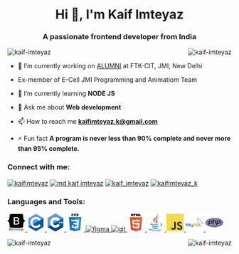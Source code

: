<h1 align="center">Hi 👋, I'm Kaif Imteyaz</h1>
<h3 align="center">A passionate frontend developer from India</h3>

<img align="right" src="https://github-readme-stats.vercel.app/api?username=kaif-imteyaz&show_icons=true&locale=en" alt="kaif-imteyaz" />

<p align="left"> <img src="https://komarev.com/ghpvc/?username=kaif-imteyaz&label=Profile%20views&color=0e75b6&style=flat" alt="kaif-imteyaz" /> </p>

- 🔭 I’m currently working on [ALUMNI](https://github.com/Kaif-Imteyaz/Alumni) at FTK-CIT, JMI, New Delhi

- Ex-member of E-Cell JMI Programming and Animatiom Team

- 🌱 I’m currently learning **NODE JS**

- 💬 Ask me about **Web development**

- 📫 How to reach me **kaifimteyaz.k@gmail.com**

- ⚡ Fun fact **A program is never less than 90% complete and never more than 95% complete.**


<h3 align="left">Connect with me:</h3>
<p align="left">
<a href="https://twitter.com/kaifimteyaz" target="blank"><img align="center" src="https://raw.githubusercontent.com/rahuldkjain/github-profile-readme-generator/master/src/images/icons/Social/twitter.svg" alt="kaifimteyaz" height="30" width="40" /></a>
<a href="https://linkedin.com/in/md kaif imteyaz" target="blank"><img align="center" src="https://raw.githubusercontent.com/rahuldkjain/github-profile-readme-generator/master/src/images/icons/Social/linked-in-alt.svg" alt="md kaif imteyaz" height="30" width="40" /></a>
<a href="https://instagram.com/kaif_imteyaz" target="blank"><img align="center" src="https://raw.githubusercontent.com/rahuldkjain/github-profile-readme-generator/master/src/images/icons/Social/instagram.svg" alt="kaif_imteyaz" height="30" width="40" /></a>
<a href="https://www.hackerrank.com/kaifimteyaz_k" target="blank"><img align="center" src="https://raw.githubusercontent.com/rahuldkjain/github-profile-readme-generator/master/src/images/icons/Social/hackerrank.svg" alt="kaifimteyaz_k" height="30" width="40" /></a>
</p>

<h3 align="left">Languages and Tools:</h3>
<p align="left"> <a href="https://getbootstrap.com" target="_blank" rel="noreferrer"> <img src="https://raw.githubusercontent.com/devicons/devicon/master/icons/bootstrap/bootstrap-plain-wordmark.svg" alt="bootstrap" width="40" height="40"/> </a> <a href="https://www.cprogramming.com/" target="_blank" rel="noreferrer"> <img src="https://raw.githubusercontent.com/devicons/devicon/master/icons/c/c-original.svg" alt="c" width="40" height="40"/> </a> <a href="https://www.w3schools.com/cpp/" target="_blank" rel="noreferrer"> <img src="https://raw.githubusercontent.com/devicons/devicon/master/icons/cplusplus/cplusplus-original.svg" alt="cplusplus" width="40" height="40"/> </a> <a href="https://www.w3schools.com/css/" target="_blank" rel="noreferrer"> <img src="https://raw.githubusercontent.com/devicons/devicon/master/icons/css3/css3-original-wordmark.svg" alt="css3" width="40" height="40"/> </a> <a href="https://www.figma.com/" target="_blank" rel="noreferrer"> <img src="https://www.vectorlogo.zone/logos/figma/figma-icon.svg" alt="figma" width="40" height="40"/> </a> <a href="https://git-scm.com/" target="_blank" rel="noreferrer"> <img src="https://www.vectorlogo.zone/logos/git-scm/git-scm-icon.svg" alt="git" width="40" height="40"/> </a> <a href="https://www.w3.org/html/" target="_blank" rel="noreferrer"> <img src="https://raw.githubusercontent.com/devicons/devicon/master/icons/html5/html5-original-wordmark.svg" alt="html5" width="40" height="40"/> </a> <a href="https://www.java.com" target="_blank" rel="noreferrer"> <img src="https://raw.githubusercontent.com/devicons/devicon/master/icons/java/java-original.svg" alt="java" width="40" height="40"/> </a> <a href="https://developer.mozilla.org/en-US/docs/Web/JavaScript" target="_blank" rel="noreferrer"> <img src="https://raw.githubusercontent.com/devicons/devicon/master/icons/javascript/javascript-original.svg" alt="javascript" width="40" height="40"/> </a> <a href="https://www.mysql.com/" target="_blank" rel="noreferrer"> <img src="https://raw.githubusercontent.com/devicons/devicon/master/icons/mysql/mysql-original-wordmark.svg" alt="mysql" width="40" height="40"/> </a> <a href="https://www.php.net" target="_blank" rel="noreferrer"> <img src="https://raw.githubusercontent.com/devicons/devicon/master/icons/php/php-original.svg" alt="php" width="40" height="40"/> </a> </p>

<p><img align="left" src="https://github-readme-stats.vercel.app/api/top-langs?username=kaif-imteyaz&show_icons=true&locale=en&layout=compact" alt="kaif-imteyaz" />
 </p>


<p><img align="right" src="https://github-readme-streak-stats.herokuapp.com/?user=kaif-imteyaz&" alt="kaif-imteyaz" /></p>
